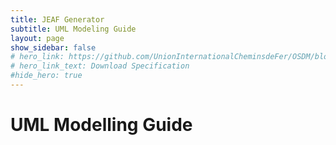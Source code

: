 ```yaml
---
title: JEAF Generator
subtitle: UML Modeling Guide
layout: page
show_sidebar: false
# hero_link: https://github.com/UnionInternationalCheminsdeFer/OSDM/blob/master/specification/v2.0.0/IRS-90918-10-v2.0.0.pdf
# hero_link_text: Download Specification
#hide_hero: true
---
```

# UML Modelling Guide
